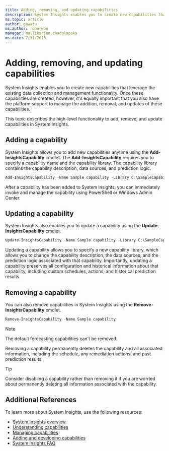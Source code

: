 ```yaml
---
title: Adding, removing, and updating capabilities
description: System Insights enables you to create new capabilities that leverage the existing data collection and management functionality. It's important that you also have the platform support to manage the addition, removal, and updates of these capabilities. This topic describes the high-level functionality to add, remove, and update capabilities in System Insights.
ms.topic: article
author: gawatu
ms.author: roharwoo
manager: mallikarjun.chadalapaka
ms.date: 7/31/2018
---
```


# Adding, removing, and updating capabilities

System Insights enables you to create new capabilities that leverage the existing data collection and management functionality. Once these capabilities are created, however, it's equally important that you also have the platform support to manage the addition, removal, and updates of these capabilities.

This topic describes the high-level functionality to add, remove, and update capabilities in System Insights.

## Adding a capability
System Insights allows you to add new capabilities anytime using the **Add-InsightsCapability** cmdlet. The **Add-InsightsCapability** requires you to specify a capability name and the capability library. The capability library contains the capability description, data sources, and prediction logic.

```PowerShell
Add-InsightsCapability -Name Sample capability -Library C:\SampleCapability.dll
```

After a capability has been added to System Insights, you can immediately invoke and manage the capability using PowerShell or Windows Admin Center.

## Updating a capability
System Insights also enables you to update a capability using the **Update-InsightsCapability** cmdlet.

```PowerShell
Update-InsightsCapability -Name Sample capability -Library C:\SampleCapabilityv2.dll
```

Updating a capability allows you to specify a new capability library, which allows you to change the capability description, the data sources, and the prediction logic associated with that capability. Importantly, updating a capability preserves all configuration and historical information about that capability, including custom schedules, actions, and historical prediction results.

## Removing a capability
You can also remove capabilities in System Insights using the **Remove-InsightsCapability** cmdlet.

```PowerShell
Remove-InsightsCapability -Name Sample capability
```
>[!NOTE]
>The default forecasting capabilities can't be removed.

Removing a capability permanently deletes the capability and all associated information, including the schedule, any remediation actions, and past prediction results.

>[!TIP]
>Consider disabling a capability rather than removing it if you are worried about permanently deleting all information associated with the capability.

## Additional References
To learn more about System Insights, use the following resources:

- [System Insights overview](overview.md)
- [Understanding capabilities](understanding-capabilities.md)
- [Managing capabilities](managing-capabilities.md)
- [Adding and developing capabilities](adding-and-developing-capabilities.md)
- [System Insights FAQ](faq.md)
